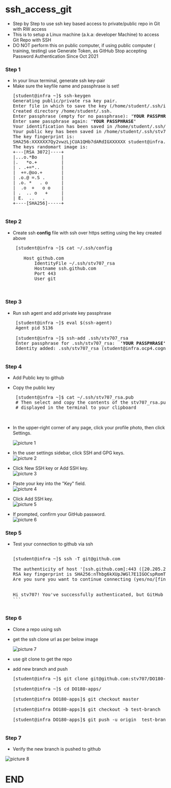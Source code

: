 # ssh_access_git
 - Step by Step to use ssh key based access to private/public repo in Git with RW access
 - This is to setup a Linux machine (a.k.a: developer Machine) to access Git Repo with SSH 
 - DO NOT perform this on public computer, if using public computer ( training, testing) use Generate Token, as GitHub Stop accepting Password Authentication Since Oct 2021

### Step 1
- In your linux terminal, generate ssh key-pair
- Make sure the keyfile name and passphrase is set!
  <pre>
  [student@infra ~]$ ssh-keygen
  Generating public/private rsa key pair.
  Enter file in which to save the key (/home/student/.ssh/id_rsa): <b>/home/student/.ssh/stv707_rsa</b>
  Created directory /home/student/.ssh.
  Enter passphrase (empty for no passphrase): <b>'YOUR PASSPHRASE'</b>
  Enter same passphrase again: <b>'YOUR PASSPHRASE'</b>
  Your identification has been saved in /home/student/.ssh/stv707_rsa.
  Your public key has been saved in /home/student/.ssh/stv707_rsa.pub.
  The key fingerprint is:
  SHA256:XXXXXX7Qy2vwzLjCUA1QHb7dARdIGXXXXXX student@infra.ocp4.cognitoz.org
  The keys randomart image is:
  +---[RSA 3072]----+
  |...o.*Bo         |
  |.   *o.+         |
  | . .+=*..        |
  |  +=.@oo.+       |
  | .o.@ =.S .      |
  | .o. *   . o     | 
  |  .o  +   o o    |
  | .  .. o   +     |
  | E.  ..   .      |
  +----[SHA256]-----+

### Step 2 
- Create ssh **config** file with ssh over https setting using the key created above
   <pre>
   [student@infra ~]$ cat ~/.ssh/config

      Host github.com
          IdentityFile ~/.ssh/stv707_rsa
          Hostname ssh.github.com
          Port 443
          User git
   

### Step 3 
- Run ssh agent and add private key passphrase
   <pre>
   [student@infra ~]$ eval $(ssh-agent)
   Agent pid 5136
    
   [student@infra ~]$ ssh-add .ssh/stv707_rsa
   Enter passphrase for .ssh/stv707_rsa:  <b>'YOUR PASSPHRASE'</b>
   Identity added: .ssh/stv707_rsa (student@infra.ocp4.cognitoz.org) 

### Step 4
- Add Public key to github
- Copy the public key 
  <pre>
   [student@infra ~]$ cat ~/.ssh/stv707_rsa.pub
   # Then select and copy the contents of the stv707_rsa.pub file
   # displayed in the terminal to your clipboard

  
- In the upper-right corner of any page, click your profile photo, then click Settings.
  

  ![picture 1](images/f0e69f6e282941465016cdb6ba3869b14cf3001d3e62b620610de08615224919.png)  
  

  
- In the user settings sidebar, click SSH and GPG keys.
  <br>
  ![picture 2](images/55ca7e0a527dad48b48ee888cd42584919971d5b53b7bba992ed1e042b5064ba.png)  

- Click New SSH key or Add SSH key. 
  <br> 
  ![picture 3](images/aacd68230aab8f85708400de4074427eace75695bc880f20734c8c0803a08936.png)  


- Paste your key into the "Key" field.
  <br>
  ![picture 4](images/96c933f2a971a8ee607beb841aa40f5fe98f1b284ebf6f6d38358b75dc3fe906.png)  


- Click Add SSH key.
  <br>
  ![picture 5](images/cfadf91fb371ecbdb19f528c08b678915c7ca1fbf9b9326749eca7a860f1fd4e.png)  



- If prompted, confirm your GitHub password.
  <br>
  ![picture 6](images/9da00fae193971bad32885a578bd99005ec6ee38bb43f7cddfb851614f1315ed.png)  


### Step 5 
- Test your connection to github via ssh 
  <pre> 
  [student@infra ~]$ ssh -T git@github.com 
  
  The authenticity of host '[ssh.github.com]:443 ([20.205.243.160]:443)' can't be established.
  RSA key fingerprint is SHA256:nThbg6kXUpJWGl7E1IGOCspRomTxdCARLviKw6E5SY8.
  Are you sure you want to continue connecting (yes/no/[fingerprint])? yes
  

  Hi stv707! You've successfully authenticated, but GitHub does not provide shell access.
  ```

### Step 6
- Clone a repo using ssh 
- get the ssh clone url as per below image
  <br>

  ![picture 7](images/f262fec14f3870bfa7abc9bd5c095cf9fe03ec1d639bda3c97262bb7e181bde7.png)  

- use git clone to get the repo 
- add new branch and push 
  <pre>
  [student@infra ~]$ git clone git@github.com:stv707/DO180-apps.git

  [student@infra ~]$ cd DO180-apps/

  [student@infra DO180-apps]$ git checkout master

  [student@infra DO180-apps]$ git checkout -b test-branch

  [student@infra DO180-apps]$ git push -u origin  test-branch

### Step 7 
- Verify the new branch is pushed to github

![picture 8](images/2a5240ace2324ddf8ce77cda1f29c431af37ba1410370abec63be2d2f638d187.png)  


# END

</pre>